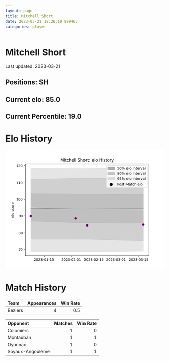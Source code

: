 ```yaml
---  
layout: page  
title: Mitchell Short  
date: 2023-03-21 18:26:19.899463  
categories: player  
---
```

# Mitchell Short


Last updated: 2023-03-21
## Positions: SH

## Current elo: 85.0

## Current Percentile: 19.0

# Elo History


![elo history](history_MitchellShort.png)
# Match History


| Team    |   Appearances |   Win Rate |
|:--------|--------------:|-----------:|
| Beziers |             4 |        0.5 |

| Opponent         |   Matches |   Win Rate |
|:-----------------|----------:|-----------:|
| Colomiers        |         1 |          0 |
| Montauban        |         1 |          1 |
| Oyonnax          |         1 |          0 |
| Soyaux-Angouleme |         1 |          1 |